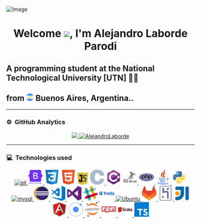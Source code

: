 ![Image](http://dineroclub.net/wp-content/uploads/2019/11/DEVELOPER.png)
<h1 align="center">Welcome <img src="https://emojis.slackmojis.com/emojis/images/1531849430/4246/blob-sunglasses.gif?1531849430" width="30px">, I'm Alejandro Laborde Parodi</h1>

<p>
  <h2>A programming student at the <b>National Technological University [UTN] 👨‍💻</b> </h2>
  <h2>from <img src="https://github.com/caidevOficial/Logos/blob/master/Personales/argentina.png" height="20" width="20"/> <b>Buenos Aires, Argentina</b>..</h2>
</p>


---
### ⚙️ &nbsp;GitHub Analytics
<p align="center">
<a href="https://github.com/AlejandroLaborde">
  <img height="180em" src="https://github-readme-stats.vercel.app/api/top-langs/?username=AlejandroLaborde&layout=compact&theme=tokyonight&langs_count=10&show_icons=true"/>
  <img height="180em" src="https://github-readme-stats.vercel.app/api?username=AlejandroLaborde&theme=tokyonight&show_icons=true" alt="AlejandroLaborde"/>
</a>
</p>



---
### 💻 &nbsp;Technologies used
<p align="center"> 
<a href="https://git-scm.com/" target="_blank"> <img src="https://www.vectorlogo.zone/logos/git-scm/git-scm-icon.svg" alt="git" width="40" height="40"/> </a> 
<a href="https://getbootstrap.com" target="_blank"> <img src="https://github.com/devicons/devicon/blob/master/icons/bootstrap/bootstrap-plain-wordmark.svg" alt="bootstrap" width="40" height="40"/> </a> 
<a href="https://www.w3schools.com/css/" target="_blank"> <img src="https://github.com/devicons/devicon/blob/master/icons/css3/css3-original.svg" alt="css3" width="40" height="40"/></a>
<a href="https://www.w3.org/html/" target="_blank"> <img src="https://github.com/devicons/devicon/blob/master/icons/html5/html5-original.svg" alt="html5" width="40" height="40"/></a> 
<a href="https://developer.mozilla.org/en-US/docs/Web/JavaScript" target="_blank"> <img src="https://github.com/caidevOficial/Logos/blob/master/Lenguajes/logo-js.png" alt="javascript" width="29" height="32"/></a> 
<a href="https://www.cprogramming.com/" target="_blank"> <img src="https://github.com/devicons/devicon/blob/master/icons/c/c-original.svg" alt="c" width="40" height="40"/> </a> 
<a href="https://www.w3schools.com/cs/" target="_blank"> <img src="https://github.com/devicons/devicon/blob/master/icons/csharp/csharp-original.svg" alt="csharp" width="40" height="40"/></a> 
<a href="https://www.microsoft.com/" target="_blank"> <img src="https://github.com/devicons/devicon/blob/master/icons/microsoftsqlserver/microsoftsqlserver-plain-wordmark.svg" alt="MicrosoftSqlServer" width="40" height="40"/> </a> 
<a href="https://www.php.net/" target="_blank"> <img src="https://github.com/devicons/devicon/blob/master/icons/php/php-original.svg" alt="Php" width="40" height="40"/> </a> 
<a href="https://www.java.com" target="_blank"> <img src="https://github.com/caidevOficial/Logos/blob/master/Lenguajes/java.png" alt="java" width="40" height="40"/> </a> 
<a href="https://www.python.org" target="_blank"> <img src="https://github.com/devicons/devicon/blob/master/icons/python/python-original.svg?raw=true" alt="python" width="40" height="40"/> </a>   
<a href="https://www.mysql.com/" target="_blank"> <img src="https://github.com/caidevOficial/Curriculum/blob/main/media/icons/mysql/mysql-original-wordmark.svg?raw=true" alt="mysql" width="40" height="40"/> </a> 
<a href="https://www.eclipse.org/" target="_blank"> <img src="https://github.com/caidevOficial/Logos/blob/master/Lenguajes/logo-eclipse.png?raw=true" alt="Eclipse" width="40" height="40" /> </a>
<a href="https://code.visualstudio.com/" target="_blank"> <img src="https://raw.githubusercontent.com/github/explore/80688e429a7d4ef2fca1e82350fe8e3517d3494d/topics/visual-studio-code/visual-studio-code.png" alt="visualStudio" width="40" height="40"/> </a>
<a href="https://code.visualstudio.com/" target="_blank"> <img src="https://github.com/devicons/devicon/blob/master/icons/visualstudio/visualstudio-plain.svg" alt="visualStudio" width="40" height="40"/> </a>
<a href="https://slack.com/intl/es-ar/" target="_blank"> <img src="https://github.com/devicons/devicon/blob/master/icons/slack/slack-original.svg" alt="Slack" width="40" height="40" /> </a>
<a href="https://trello.com/es" target="_blank"> <img src="https://github.com/devicons/devicon/blob/master/icons/trello/trello-plain-wordmark.svg" alt="Trello" width="40" height="40" /> </a>
<a href="https://www.ubuntu.org/" target="_blank"> <img src="https://github.com/caidevOficial/Curriculum/blob/main/media/icons/ubuntu/ubuntu-plain-wordmark.svg" alt="Ubuntu" width="40" height="40" /> </a>
<a href="https://www.android.com/" target="_blank"> <img src="https://github.com/devicons/devicon/blob/master/icons/gitlab/gitlab-original.svg" alt="Android" width="40" height="40" /> </a>
<a href="https://dashboard.heroku.com/" target="_blank"> <img src="https://github.com/devicons/devicon/blob/master/icons/heroku/heroku-original.svg" alt="Heroku" width="40" height="40" /> </a>
<a href="https://www.jetbrains.com/es-es/idea/" target="_blank"> <img src="https://github.com/devicons/devicon/blob/master/icons/intellij/intellij-original.svg" alt="IntelIj" width="40" height="40" /> </a>
<a href="https://angular.io/" target="_blank"> <img src="https://github.com/devicons/devicon/blob/master/icons/angularjs/angularjs-original.svg" alt="Angular" width="40" height="40" /> </a>
<a href="https://ionicframework.com/" target="_blank"> <img src="https://github.com/devicons/devicon/blob/master/icons/ionic/ionic-original.svg" alt="Ionic" width="40" height="40" /> </a>
<a href="https://firebase.google.com/" target="_blank"> <img src="https://github.com/devicons/devicon/blob/master/icons/jupyter/jupyter-original-wordmark.svg" alt="Firebase" width="40" height="40" /> </a>
<a href="https://www.npmjs.com/" target="_blank"> <img src="https://github.com/devicons/devicon/blob/master/icons/npm/npm-original-wordmark.svg" alt="Npm" width="40" height="40" /> </a>
<a href="https://www.scala-lang.org/" target="_blank"> <img src="https://github.com/devicons/devicon/blob/master/icons/scala/scala-original-wordmark.svg" alt="Scala" width="40" height="40" /> </a>
<a href="https://www.typescriptlang.org/" target="_blank"> <img src="https://github.com/devicons/devicon/blob/master/icons/typescript/typescript-original.svg" alt="Typescript" width="40" height="40" /> </a>
</p>

